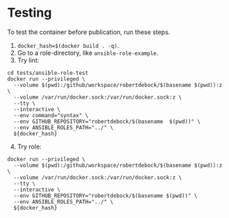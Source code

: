 # Testing

To test the container before publication, run these steps.

1. `docker_hash=$(docker build . -q)`.
2. Go to a role-directory, like `ansible-role-example`.
3. Try lint:

```shell
cd tests/ansible-role-test
docker run --privileged \
  --volume $(pwd):/github/workspace/robertdebock/$(basename $(pwd)):z \
  --volume /var/run/docker.sock:/var/run/docker.sock:z \
  --tty \
  --interactive \
  --env command="syntax" \
  --env GITHUB_REPOSITORY="robertdebock/$(basename  $(pwd))" \
  --env ANSIBLE_ROLES_PATH="../" \
  ${docker_hash}
```

4. Try role:

```shell
docker run --privileged \
  --volume $(pwd):/github/workspace/robertdebock/$(basename $(pwd)):z \
  --volume /var/run/docker.sock:/var/run/docker.sock:z \
  --tty \
  --interactive \
  --env GITHUB_REPOSITORY="robertdebock/$(basename $(pwd))" \
  --env ANSIBLE_ROLES_PATH="../" \
  ${docker_hash}
```
